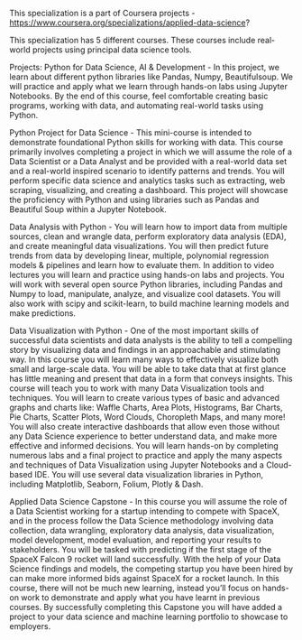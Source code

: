 This specialization is a part of Coursera projects - https://www.coursera.org/specializations/applied-data-science?

This specialization has 5 different courses. These courses include real-world projects using principal data science tools.

Projects:
Python for Data Science, AI & Development - In this project, we learn about different python libraries like Pandas, Numpy, Beautifulsoup. We will practice and apply what we learn through hands-on labs using Jupyter Notebooks. By the end of this course, feel comfortable creating basic programs, working with data, and automating real-world tasks using Python.  

Python Project for Data Science - This mini-course is intended to demonstrate foundational Python skills for working with data. This course primarily involves completing a project in which we will assume the role of a Data Scientist or a Data Analyst and be provided with a real-world data set and a real-world inspired scenario to identify patterns and trends. You will perform specific data science and analytics tasks such as extracting, web scraping, visualizing, and creating a dashboard. This project will showcase the proficiency with Python and using libraries such as Pandas and Beautiful Soup within a Jupyter Notebook. 


Data Analysis with Python - You will learn how to import data from multiple sources, clean and wrangle data, perform exploratory data analysis (EDA), and create meaningful data visualizations. You will then predict future trends from data by developing linear, multiple, polynomial regression models & pipelines and learn how to evaluate them. In addition to video lectures you will learn and practice using hands-on labs and projects. You will work with several open source Python libraries, including Pandas and Numpy to load, manipulate, analyze, and visualize cool datasets. You will also work with scipy and scikit-learn, to build machine learning models and make predictions. 

Data Visualization with Python - One of the most important skills of successful data scientists and data analysts is the ability to tell a compelling story by visualizing data and findings in an approachable and stimulating way. In this course you will learn many ways to effectively visualize both small and large-scale data. You will be able to take data that at first glance has little meaning and present that data in a form that conveys insights. This course will teach you to work with many Data Visualization tools and techniques. You will learn to create various types of basic and advanced graphs and charts like: Waffle Charts, Area Plots, Histograms, Bar Charts, Pie Charts, Scatter Plots, Word Clouds, Choropleth Maps, and many more! You will also create interactive dashboards that allow even those without any Data Science experience to better understand data, and make more effective and informed decisions. You will learn hands-on by completing numerous labs and a final project to practice and apply the many aspects and techniques of Data Visualization using Jupyter Notebooks and a Cloud-based IDE. You will use several data visualization libraries in Python, including Matplotlib, Seaborn, Folium, Plotly & Dash.

Applied Data Science Capstone - In this course you will assume the role of a Data Scientist working for a startup intending to compete with SpaceX, and in the process follow the Data Science methodology involving data collection, data wrangling, exploratory data analysis, data visualization, model development, model evaluation, and reporting your results to stakeholders. You will be tasked with predicting if the first stage of the SpaceX Falcon 9 rocket will land successfully. With the help of your Data Science findings and models, the competing startup you have been hired by can make more informed bids against SpaceX for a rocket launch. In this course, there will not be much new learning, instead you’ll focus on hands-on work to demonstrate and apply what you have learnt in previous courses.  By successfully completing this Capstone you will have added a project to your data science and machine learning portfolio to showcase to employers.


